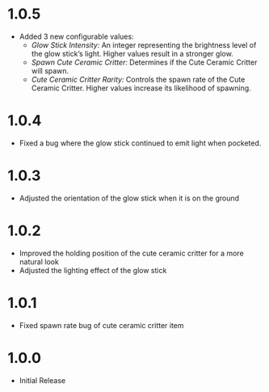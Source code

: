 # 1.0.5
- Added 3 new configurable values:
  - _Glow Stick Intensity:_ An integer representing the brightness level of the glow stick’s light. Higher values result in a stronger glow.
  - _Spawn Cute Ceramic Critter:_ Determines if the Cute Ceramic Critter will spawn.
  - _Cute Ceramic Critter Rarity:_ Controls the spawn rate of the Cute Ceramic Critter. Higher values increase its likelihood of spawning.

# 1.0.4
- Fixed a bug where the glow stick continued to emit light when pocketed.

# 1.0.3
- Adjusted the orientation of the glow stick when it is on the ground

# 1.0.2
- Improved the holding position of the cute ceramic critter for a more natural look
- Adjusted the lighting effect of the glow stick

# 1.0.1
- Fixed spawn rate bug of cute ceramic critter item

# 1.0.0
- Initial Release